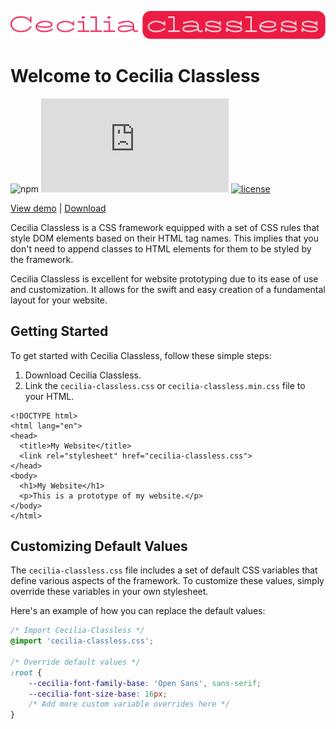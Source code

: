 ![Cecilia Classless](docs/assets/logo-cecilia-classless.svg)

# Welcome to Cecilia Classless

![npm](https://img.shields.io/npm/v/cecilia-classless?color=%230374B4)
![gzip size](https://img.badgesize.io/SandroMiguel/cecilia-classless/master/dist/cecilia-classless.min.css?compression=gzip&color=blue)
[![license](https://img.shields.io/badge/License-MIT-blue.svg?style=flat)](LICENSE)

[View demo](https://sandromiguel.github.io/cecilia-classless) | [Download](https://github.com/SandroMiguel/cecilia-classless/releases/latest)

Cecilia Classless is a CSS framework equipped with a set of CSS rules that style DOM elements based on their HTML tag names. This implies that you don't need to append classes to HTML elements for them to be styled by the framework.

Cecilia Classless is excellent for website prototyping due to its ease of use and customization. It allows for the swift and easy creation of a fundamental layout for your website.

## Getting Started

To get started with Cecilia Classless, follow these simple steps:

1. Download Cecilia Classless.
2. Link the `cecilia-classless.css` or `cecilia-classless.min.css` file to your HTML.

```
<!DOCTYPE html>
<html lang="en">
<head>
  <title>My Website</title>
  <link rel="stylesheet" href="cecilia-classless.css">
</head>
<body>
  <h1>My Website</h1>
  <p>This is a prototype of my website.</p>
</body>
</html>
```

## Customizing Default Values

The `cecilia-classless.css` file includes a set of default CSS variables that define various aspects of the framework. To customize these values, simply override these variables in your own stylesheet.

Here's an example of how you can replace the default values:

```css
/* Import Cecilia-Classless */
@import 'cecilia-classless.css';

/* Override default values */
:root {
    --cecilia-font-family-base: 'Open Sans', sans-serif;
    --cecilia-font-size-base: 16px;
    /* Add more custom variable overrides here */
}
```
